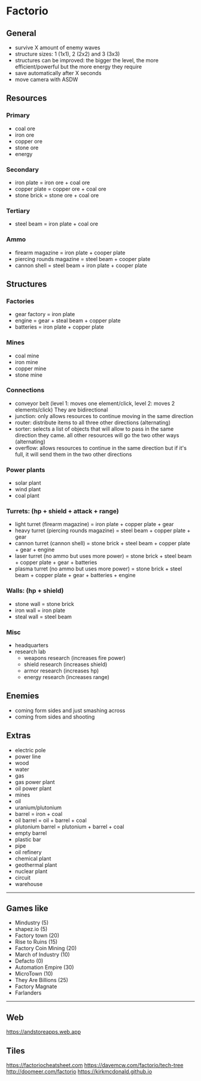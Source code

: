# Factorio

## General
* survive X amount of enemy waves
* structure sizes: 1 (1x1), 2 (2x2) and 3 (3x3)
* structures can be improved: the bigger the level, the more efficient/powerful but the more energy they require
* save automatically after X seconds
* move camera with ASDW

## Resources

### Primary
* coal ore
* iron ore
* copper ore
* stone ore
* energy

### Secondary
* iron plate = iron ore + coal ore
* copper plate = copper ore + coal ore
* stone brick = stone ore + coal ore

### Tertiary
* steel beam = iron plate + coal ore

### Ammo
* firearm magazine = iron plate + cooper plate
* piercing rounds magazine = steel beam + cooper plate
* cannon shell = steel beam + iron plate + cooper plate

## Structures

### Factories
* gear factory = iron plate
* engine = gear + steal beam + copper plate
* batteries = iron plate + copper plate

### Mines
* coal mine
* iron mine
* copper mine
* stone mine

### Connections
* conveyor belt (level 1: moves one element/click, level 2: moves 2 elements/click) They are bidirectional
* junction: only allows resources to continue moving in the same direction
* router: distribute items to all three other directions (alternating)
* sorter: selects a list of objects that will allow to pass in the same direction they came. all other resources will go the two other ways (alternating)
* overflow: allows resources to continue in the same direction but if it's full, it will send them in the two other directions

### Power plants
* solar plant
* wind plant
* coal plant

### Turrets: (hp + shield + attack + range)
* light turret (firearm magazine) = iron plate + copper plate + gear
* heavy turret (piercing rounds magazine) = steel beam + copper plate + gear
* cannon turret (cannon shell) = stone brick + steel beam + copper plate + gear + engine
* laser turret (no ammo but uses more power) = stone brick + steel beam + copper plate + gear + batteries
* plasma turret (no ammo but uses more power) = stone brick + steel beam + copper plate + gear + batteries + engine

### Walls: (hp + shield)
* stone wall = stone brick
* iron wall = iron plate
* steal wall = steel beam

### Misc
* headquarters
* research lab
    - weapons research (increases fire power)
    - shield research (increases shield)
    - armor research (increases hp)
    - energy research (increases range)

## Enemies
* coming form sides and just smashing across
* coming from sides and shooting

## Extras
* electric pole
* power line
* wood
* water
* gas
* gas power plant
* oil power plant
* mines
* oil
* uranium/plutonium
* barrel = iron + coal
* oil barrel = oil + barrel + coal
* plutonium barrel = plutonium + barrel + coal
* empty barrel
* plastic bar
* pipe
* oil refinery
* chemical plant
* geothermal plant
* nuclear plant
* circuit
* warehouse

----------------------------------------------------------------------------------------------------

## Games like
* Mindustry (5)
* shapez.io (5)
* Factory town (20)
* Rise to Ruins (15)
* Factory Coin Mining (20)
* March of Industry (10)
* Defacto (0)
* Automation Empire (30)
* MicroTown (10)
* They Are Billions (25)
* Factory Magnate
* Farlanders

----------------------------------------------------------------------------------------------------

## Web
https://andstoreapps.web.app

## Tiles
https://factoriocheatsheet.com
https://davemcw.com/factorio/tech-tree
http://doomeer.com/factorio
https://kirkmcdonald.github.io